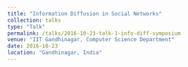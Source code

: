 ```yaml
---
title: "Information Diffusion in Social Networks"
collection: talks
type: "Talk"
permalink: /talks/2016-10-23-talk-1-info-diff-symposium
venue: "IIT Gandhinagar, Computer Science Department"
date: 2016-10-23
location: "Gandhinagar, India"
---
```


